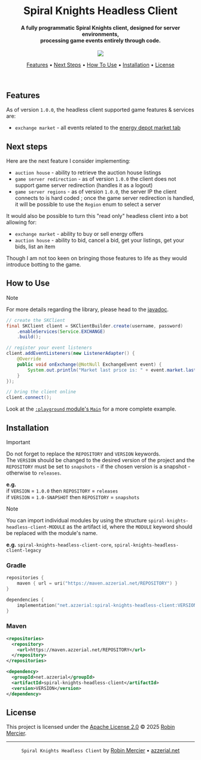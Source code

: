 <div align="center">
  <br>
  <h1>Spiral Knights Headless Client</h1>
  <h4>
    A fully programmatic Spiral Knights client, designed for server environments, </br>
    processing game events entirely through code.
  </h4>
</div>

<p align="center">
  <a href="https://maven.azzerial.net/#/releases/net/azzerial/spiral-knights-headless-client">
    <img src="https://img.shields.io/maven-metadata/v?style=flat-square&color=blue&label=Release&metadataUrl=https%3A%2F%2Fmaven.azzerial.net%2Freleases%2Fnet%2Fazzerial%2Fspiral-knights-headless-client%2Fmaven-metadata.xml">
  </a>
  <!-- a href="https://maven.azzerial.net/#/snapshots/net/azzerial/spiral-knights-headless-client">
    <img src="https://img.shields.io/maven-metadata/v?style=flat-square&color=green&label=Snapshot&metadataUrl=https%3A%2F%2Fmaven.azzerial.net%2Fsnapshots%2Fnet%2Fazzerial%2Fspiral-knights-headless-client%2Fmaven-metadata.xml">
</a -->
  <!-- a href="https://github.com/azzerial/spiral-knights-headless-client/blob/main/LICENSE">
    <img src="https://img.shields.io/github/license/azzerial/spiral-knights-headless-client?style=flat-square&color=lightgray&label=License&logo=apache">
</a -->
</p>

<p align="center">
  <a href="#features">Features</a> •
  <a href="#next-steps">Next Steps</a> •
  <a href="#how-to-use">How To Use</a> •
  <a href="#installation">Installation</a> •
  <a href="#license">License</a>
</p>

<br>

## Features

As of version `1.0.0`, the headless client supported game features & services are:

- `exchange market` - all events related to the [energy depot market tab](https://wiki.spiralknights.com/Energy_Depot#Market)

## Next steps

Here are the next feature I consider implementing:

- `auction house` - ability to retrieve the auction house listings
- `game server redirection` - as of version `1.0.0` the client does not support game server redirection (handles it as a logout)
- `game server regions` - as of version `1.0.0`, the server IP the client connects to is hard coded ; once the game server redirection is handled, it will be possible to use the `Region` enum to select a server

It would also be possible to turn this "read only" headless client into a bot allowing for:

- `exchange market` - ability to buy or sell energy offers
- `auction house` - ability to bid, cancel a bid, get your listings, get your bids, list an item

Though I am not too keen on bringing those features to life as they would introduce botting to the game.

## How to Use

> [!NOTE]
> For more details regarding the library, please head to the [javadoc](https://maven.azzerial.net/javadoc/releases/net/azzerial/spiral-knights-headless-client/1.0.0).

```java
// create the SKClient
final SKClient client = SKClientBuilder.create(username, password)
    .enableServices(Service.EXCHANGE)
    .build();

// register your event listeners
client.addEventListeners(new ListenerAdapter() {
    @Override
    public void onExchange(@NotNull ExchangeEvent event) {
        System.out.println("Market last price is: " + event.market.lastPrice);
    }
});

// bring the client online
client.connect();
```

Look at the [`:playground` module's `Main`](https://github.com/azzerial/spiral-knights-headless-client/blob/main/playground/src/main/java/net/azzerial/skhc/playground/Main.java) for a more complete example.

## Installation

> [!IMPORTANT]
> Do not forget to replace the `REPOSITORY` and `VERSION` keywords. <br>
> The `VERSION` should be changed to the desired version of the project and the `REPOSITORY` must be set to `snapshots` - if the chosen version is a snapshot - otherwise to `releases`.
>
> **e.g.** <br>
> if `VERSION` = `1.0.0` then `REPOSITORY` = `releases` <br>
> if `VERSION` = `1.0-SNAPSHOT` then `REPOSITORY` = `snapshots`

> [!NOTE]
> You can import individual modules by using the structure `spiral-knights-headless-client-MODULE` as the artifact id, where the `MODULE` keyword should be replaced with the module's name.
>
> **e.g.** `spiral-knights-headless-client-core`, `spiral-knights-headless-client-legacy`

### Gradle

```kotlin
repositories {
    maven { url = uri("https://maven.azzerial.net/REPOSITORY") }
}

dependencies {
    implementation("net.azzerial:spiral-knights-headless-client:VERSION")
}
```

### Maven

```xml
<repositories>
  <repository>
    <url>https://maven.azzerial.net/REPOSITORY</url>
  </repository>
</repositories>

<dependency>
  <groupId>net.azzerial</groupId>
  <artifactId>spiral-knights-headless-client</artifactId>
  <version>VERSION</version>
</dependency>
```

## License

This project is licensed under the [Apache License 2.0](LICENSE) © 2025 [Robin Mercier](https://github.com/azzerial).

---

<p align="center">
  <code>Spiral Knights Headless Client</code> by <a href="https://github.com/Azzerial">Robin Mercier</a> •
  <a href="https://azzerial.net">azzerial.net</a>
</p>
